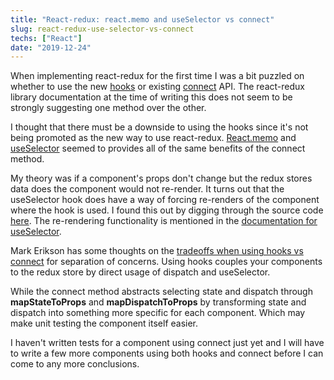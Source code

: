 ```yaml
---
title: "React-redux: react.memo and useSelector vs connect"
slug: react-redux-use-selector-vs-connect
techs: ["React"]
date: "2019-12-24"
---
```


When implementing react-redux for the first time I was a bit puzzled on whether to use the new [hooks](https://react-redux.js.org/api/hooks) or existing [connect](https://react-redux.js.org/api/connect) API. The react-redux library documentation at the time of writing this does not seem to be strongly suggesting one method over the other.

I thought that there must be a downside to using the hooks since it's not being promoted as the new way to use react-redux. [React.memo](https://reactjs.org/docs/react-api.html#reactmemo) and [useSelector](https://react-redux.js.org/api/hooks#useselector) seemed to provides all of the same benefits of the connect method.

My theory was if a component's props don't change but the redux stores data does the component would not re-render. It turns out that the useSelector hook does have a way of forcing re-renders of the component where the hook is used. I found this out by digging through the source code [here](https://github.com/reduxjs/react-redux/blob/master/src/hooks/useSelector.js#L15). The re-rendering functionality is mentioned in the [documentation for useSelector](https://react-redux.js.org/api/hooks#useselector).

Mark Erikson has some thoughts on the [tradeoffs when using hooks vs connect](https://blog.isquaredsoftware.com/2019/07/blogged-answers-thoughts-on-hooks/) for separation of concerns. Using hooks couples your components to the redux store by direct usage of dispatch and useSelector.

While the connect method abstracts selecting state and dispatch through **mapStateToProps** and **mapDispatchToProps** by transforming state and dispatch into something more specific for each component. Which may make unit testing the component itself easier.

I haven't written tests for a component using connect just yet and I will have to write a few more components using both hooks and connect before I can come to any more conclusions.
